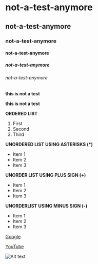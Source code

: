 # not-a-test-anymore
## not-a-test-anymore
### not-a-test-anymore
#### not-a-test-anymore
##### not-a-test-anymore
###### not-a-test-anymore

**this is not a test**

__this is not a test__

**ORDERED LIST**
1.  First
2.  Second
3.  Third

**UNORDERED LIST USING ASTERISKS (*)**
* Item 1
* Item 2
* Item 3

**UNORDER LIST USING PLUS SIGN (+)**
+ Item 1
+ Item 2
+ Item 3

**UNORDERLIST USING MINUS SIGN (-)**
- Item 1
- Item 2
- Item 3

[Google](https://www.google.co.uk/)

[YouTube](https://www.youtube.com/)

![Alt text](https://www.google.co.uk/url?sa=i&url=https%3A%2F%2Fwww.britannica.com%2Fplant%2Fsunflower-plant&psig=AOvVaw0l8ATymQcAAI-EjLOTUQmE&ust=1732083091496000&source=images&cd=vfe&opi=89978449&ved=0CBQQjRxqFwoTCPDa_cDe54kDFQAAAAAdAAAAABAE)

